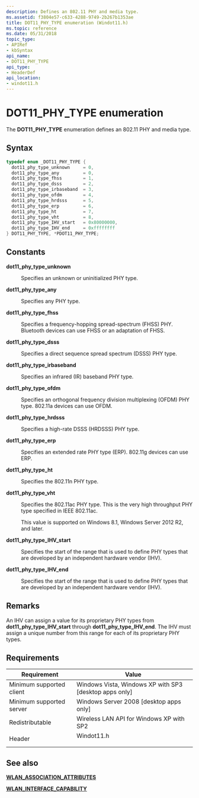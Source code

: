 ```yaml
---
description: Defines an 802.11 PHY and media type.
ms.assetid: f3804e57-c633-4288-9749-2b267b1353ae
title: DOT11_PHY_TYPE enumeration (Windot11.h)
ms.topic: reference
ms.date: 05/31/2018
topic_type: 
- APIRef
- kbSyntax
api_name: 
- DOT11_PHY_TYPE
api_type: 
- HeaderDef
api_location: 
- windot11.h
---
```


# DOT11\_PHY\_TYPE enumeration

The **DOT11\_PHY\_TYPE** enumeration defines an 802.11 PHY and media type.

## Syntax


```C++
typedef enum _DOT11_PHY_TYPE { 
  dot11_phy_type_unknown     = 0,
  dot11_phy_type_any         = 0,
  dot11_phy_type_fhss        = 1,
  dot11_phy_type_dsss        = 2,
  dot11_phy_type_irbaseband  = 3,
  dot11_phy_type_ofdm        = 4,
  dot11_phy_type_hrdsss      = 5,
  dot11_phy_type_erp         = 6,
  dot11_phy_type_ht          = 7,
  dot11_phy_type_vht         = 8,
  dot11_phy_type_IHV_start   = 0x80000000,
  dot11_phy_type_IHV_end     = 0xffffffff
} DOT11_PHY_TYPE, *PDOT11_PHY_TYPE;
```



## Constants

<dl> <dt>

<span id="dot11_phy_type_unknown"></span><span id="DOT11_PHY_TYPE_UNKNOWN"></span>**dot11\_phy\_type\_unknown**
</dt> <dd>

Specifies an unknown or uninitialized PHY type.

</dd> <dt>

<span id="dot11_phy_type_any"></span><span id="DOT11_PHY_TYPE_ANY"></span>**dot11\_phy\_type\_any**
</dt> <dd>

Specifies any PHY type.

</dd> <dt>

<span id="dot11_phy_type_fhss"></span><span id="DOT11_PHY_TYPE_FHSS"></span>**dot11\_phy\_type\_fhss**
</dt> <dd>

Specifies a frequency-hopping spread-spectrum (FHSS) PHY. Bluetooth devices can use FHSS or an adaptation of FHSS.

</dd> <dt>

<span id="dot11_phy_type_dsss"></span><span id="DOT11_PHY_TYPE_DSSS"></span>**dot11\_phy\_type\_dsss**
</dt> <dd>

Specifies a direct sequence spread spectrum (DSSS) PHY type.

</dd> <dt>

<span id="dot11_phy_type_irbaseband"></span><span id="DOT11_PHY_TYPE_IRBASEBAND"></span>**dot11\_phy\_type\_irbaseband**
</dt> <dd>

Specifies an infrared (IR) baseband PHY type.

</dd> <dt>

<span id="dot11_phy_type_ofdm"></span><span id="DOT11_PHY_TYPE_OFDM"></span>**dot11\_phy\_type\_ofdm**
</dt> <dd>

Specifies an orthogonal frequency division multiplexing (OFDM) PHY type. 802.11a devices can use OFDM.

</dd> <dt>

<span id="dot11_phy_type_hrdsss"></span><span id="DOT11_PHY_TYPE_HRDSSS"></span>**dot11\_phy\_type\_hrdsss**
</dt> <dd>

Specifies a high-rate DSSS (HRDSSS) PHY type.

</dd> <dt>

<span id="dot11_phy_type_erp"></span><span id="DOT11_PHY_TYPE_ERP"></span>**dot11\_phy\_type\_erp**
</dt> <dd>

Specifies an extended rate PHY type (ERP). 802.11g devices can use ERP.

</dd> <dt>

<span id="dot11_phy_type_ht"></span><span id="DOT11_PHY_TYPE_HT"></span>**dot11\_phy\_type\_ht**
</dt> <dd>

Specifies the 802.11n PHY type.

</dd> <dt>

<span id="dot11_phy_type_vht"></span><span id="DOT11_PHY_TYPE_VHT"></span>**dot11\_phy\_type\_vht**
</dt> <dd>

Specifies the 802.11ac PHY type. This is the very high throughput PHY type specified in IEEE 802.11ac.

This value is supported on Windows 8.1, Windows Server 2012 R2, and later.

</dd> <dt>

<span id="dot11_phy_type_IHV_start"></span><span id="dot11_phy_type_ihv_start"></span><span id="DOT11_PHY_TYPE_IHV_START"></span>**dot11\_phy\_type\_IHV\_start**
</dt> <dd>

Specifies the start of the range that is used to define PHY types that are developed by an independent hardware vendor (IHV).

</dd> <dt>

<span id="dot11_phy_type_IHV_end"></span><span id="dot11_phy_type_ihv_end"></span><span id="DOT11_PHY_TYPE_IHV_END"></span>**dot11\_phy\_type\_IHV\_end**
</dt> <dd>

Specifies the start of the range that is used to define PHY types that are developed by an independent hardware vendor (IHV).

</dd> </dl>

## Remarks

An IHV can assign a value for its proprietary PHY types from **dot11\_phy\_type\_IHV\_start** through **dot11\_phy\_type\_IHV\_end**. The IHV must assign a unique number from this range for each of its proprietary PHY types.

## Requirements



| Requirement | Value |
|-------------------------------------|---------------------------------------------------------------------------------------|
| Minimum supported client<br/> | Windows Vista, Windows XP with SP3 \[desktop apps only\]<br/>                   |
| Minimum supported server<br/> | Windows Server 2008 \[desktop apps only\]<br/>                                  |
| Redistributable<br/>          | Wireless LAN API for Windows XP with SP2<br/>                                   |
| Header<br/>                   | <dl> <dt>Windot11.h</dt> </dl> |



## See also

<dl> <dt>

[**WLAN\_ASSOCIATION\_ATTRIBUTES**](/windows/desktop/api/wlanapi/ns-wlanapi-wlan_association_attributes)
</dt> <dt>

[**WLAN\_INTERFACE\_CAPABILITY**](/windows/desktop/api/wlanapi/ns-wlanapi-wlan_interface_capability)
</dt> </dl>

 

 




